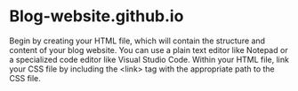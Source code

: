 # Blog-website.github.io
 Begin by creating your HTML file, which will contain the structure and content of your blog website. You can use a plain text editor like Notepad or a specialized code editor like Visual Studio Code. Within your HTML file, link your CSS file by including the &lt;link> tag with the appropriate path to the CSS file.
